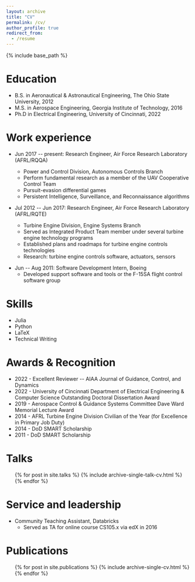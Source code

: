 ```yaml
---
layout: archive
title: "CV"
permalink: /cv/
author_profile: true
redirect_from:
  - /resume
---
```


{% include base_path %}

Education
======
* B.S. in Aeronautical & Astronautical Engineering, The Ohio State University, 2012
* M.S. in Aerospace Engineering, Georgia Institute of Technology, 2016
* Ph.D in Electrical Engineering, University of Cincinnati, 2022

Work experience
======
* Jun 2017 -- present: Research Engineer, Air Force Research Laboratory (AFRL/RQQA)
    * Power and Control Division, Autonomous Controls Branch
    * Perform fundamental research as a member of the UAV Cooperative Control Team
    * Pursuit-evasion differential games
    - Persistent Intelligence, Surveillance, and Reconnaissance algorithms

* Jul 2012 -- Jun 2017: Research Engineer, Air Force Research Laboratory (AFRL/RQTE)
    * Turbine Engine Division, Engine Systems Branch
    - Served as Integrated Product Team member under several turbine engine technology programs
    - Established plans and roadmaps for turbine engine controls technologies
    - Research: turbine engine controls software, actuators, sensors

- Jun -- Aug 2011: Software Development Intern, Boeing
    - Developed support software and tools or the F-15SA flight control software group

Skills
======
- Julia
- Python
- LaTeX
- Technical Writing

Awards & Recognition
======
- 2022 - Excellent Reviewer -- AIAA Journal of Guidance, Control, and Dynamics
- 2022 - University of Cincinnati Department of Electrical Engineering & Computer Science Outstanding Doctoral Dissertation Award
- 2019 - Aerospace Control & Guidance Systems Committee Dave Ward Memorial Lecture Award
- 2014 - AFRL Turbine Engine Division Civilian of the Year (for Excellence in Primary Job Duty)
- 2014 - DoD SMART Scholarship
- 2011 - DoD SMART Scholarship
  
Talks
======
  <ul>{% for post in site.talks %}
    {% include archive-single-talk-cv.html %}
  {% endfor %}</ul>
  
Service and leadership
======
* Community Teaching Assistant, Databricks
    - Served as TA for online course CS105.x via edX in 2016

Publications
======
  <ul>{% for post in site.publications %}
    {% include archive-single-cv.html %}
  {% endfor %}</ul>
